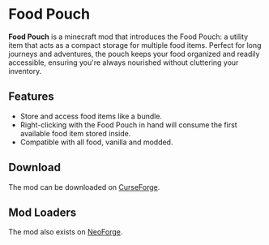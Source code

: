 # Food Pouch
**Food Pouch** is a minecraft mod that introduces the Food Pouch: a utility item that acts as a compact storage for multiple food items. Perfect for long journeys and adventures, the pouch keeps your food organized and readily accessible, ensuring you're always nourished without cluttering your inventory.

## Features
- Store and access food items like a bundle.
- Right-clicking with the Food Pouch in hand will consume the first available food item stored inside.
- Compatible with all food, vanilla and modded.

## Download
The mod can be downloaded on [CurseForge](https://www.curseforge.com/minecraft/mc-mods/food-pouch).

## Mod Loaders
The mod also exists on [NeoForge](https://github.com/SkyVeo/Food-Pouch-neoforge).
